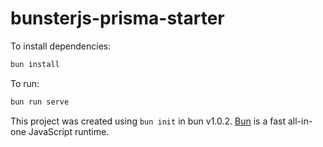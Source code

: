 # bunsterjs-prisma-starter

To install dependencies:

```bash
bun install
```

To run:

```bash
bun run serve
```

This project was created using `bun init` in bun v1.0.2. [Bun](https://bun.sh) is a fast all-in-one JavaScript runtime.
